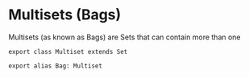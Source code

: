 # Multisets (Bags)

Multisets (as known as Bags) are Sets that can contain more than one 

```lithium
export class Multiset extends Set
```

```lithium
export alias Bag: Multiset
```